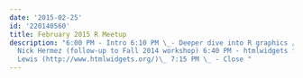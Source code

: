 ```yaml
---
date: '2015-02-25'
id: '220140560'
title: February 2015 R Meetup
description: "6:00 PM - Intro 6:10 PM \_- Deeper dive into R graphics / ggplot2 -
  Nick Hermez (follow-up to Fall 2014 workshop) 6:40 PM - htmlwidgets for R\_- Bryan
  Lewis (http://www.htmlwidgets.org/)\_ 7:15 PM \_ - Close "
---
```

